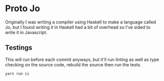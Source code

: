 # Proto Jo

Originally I was writing a compiler using Haskell to make a
language called Jo, but I found writing it in Haskell had a
bit of overhead so I've sided to write it in Javascript.

## Testings

This will run before each commit anyways, but it'll run
linting as well as type checking on the source code, rebuild
the source then run the tests.

```
yarn run ci
```
